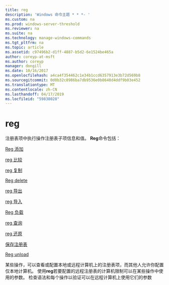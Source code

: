```yaml
---
title: reg
description: 'Windows 命令主题 * * *- '
ms.custom: na
ms.prod: windows-server-threshold
ms.reviewer: na
ms.suite: na
ms.technology: manage-windows-commands
ms.tgt_pltfrm: na
ms.topic: article
ms.assetid: c97496b2-d1ff-4887-b5d2-6e1524be465a
author: coreyp-at-msft
ms.author: coreyp
manager: dongill
ms.date: 10/16/2017
ms.openlocfilehash: a4ca4f354462c1e34b1ccd6357913e3b72d569b8
ms.sourcegitcommit: 0d0b32c8986ba7db9536e0b8648d4ddf9b03e452
ms.translationtype: MT
ms.contentlocale: zh-CN
ms.lasthandoff: 04/17/2019
ms.locfileid: "59838028"
---
```

# <a name="reg"></a>reg



注册表项中执行操作注册表子项信息和值。 **Reg**命令包括：

[Reg 添加](reg-add.md)

[reg 比较](reg-compare.md)

[reg 复制](reg-copy.md)

[Reg delete](reg-delete.md)

[reg 导出](reg-export.md)

[reg 导入](reg-import.md)

[Reg 负载](reg-load.md)

[reg 查询](reg-query.md)

[reg 还原](reg-restore.md)

[保存注册表](reg-save.md)

[Reg unload](reg-unload.md)

某些操作，可以查看或配置本地或远程计算机上的注册表项，而其他人允许你配置仅本地计算机。 使用**reg**若要配置的远程注册表的计算机限制可以在某些操作中使用的参数。 检查语法和每个操作以验证可以在远程计算机上使用它们的参数